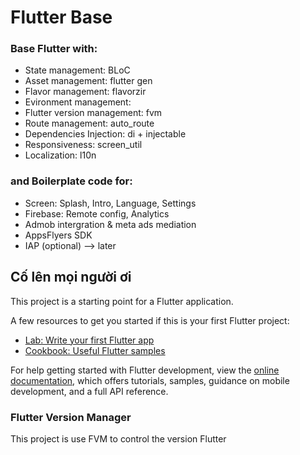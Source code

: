 # Flutter Base

### Base Flutter with:

- State management: BLoC
- Asset management: flutter gen
- Flavor management: flavorzir
- Evironment management:
- Flutter version management: fvm
- Route management: auto_route
- Dependencies Injection: di + injectable
- Responsiveness: screen_util
- Localization: l10n

### and Boilerplate code for:  
- Screen: Splash, Intro, Language, Settings
- Firebase: Remote config, Analytics
- Admob intergration & meta ads mediation
- AppsFlyers SDK
- IAP (optional) --> later

## Cố lên mọi người ơi

This project is a starting point for a Flutter application.

A few resources to get you started if this is your first Flutter project:

- [Lab: Write your first Flutter app](https://docs.flutter.dev/get-started/codelab)
- [Cookbook: Useful Flutter samples](https://docs.flutter.dev/cookbook)

For help getting started with Flutter development, view the
[online documentation](https://docs.flutter.dev/), which offers tutorials,
samples, guidance on mobile development, and a full API reference.


### Flutter Version Manager

This project is use FVM to control the version Flutter

